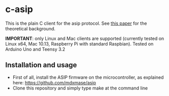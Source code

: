 # c-asip

This is the plain C client for the asip protocol. See [this paper](https://www.sciencedirect.com/science/article/pii/S0140366416300743) for the theoretical background.

**IMPORTANT**: only Linux and Mac clients are supported (currently tested on Linux x64, Mac 10.13, Raspberry Pi with standard Raspbian). Tested on Arduino Uno and Teensy 3.2

## Installation and usage

* First of all, install the ASIP firmware on the microcontroller, as explained here: https://github.com/mdxmase/asip
* Clone this repository and simply type make at the command line
